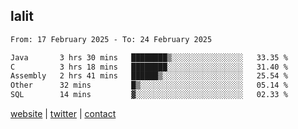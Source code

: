 ## lalit

<!--START_SECTION:waka-->

```txt
From: 17 February 2025 - To: 24 February 2025

Java       3 hrs 30 mins   ████████▒░░░░░░░░░░░░░░░░   33.35 %
C          3 hrs 18 mins   ████████░░░░░░░░░░░░░░░░░   31.40 %
Assembly   2 hrs 41 mins   ██████▒░░░░░░░░░░░░░░░░░░   25.54 %
Other      32 mins         █▒░░░░░░░░░░░░░░░░░░░░░░░   05.14 %
SQL        14 mins         ▓░░░░░░░░░░░░░░░░░░░░░░░░   02.33 %
```

<!--END_SECTION:waka-->

[website](https://lalit.sh) | [twitter](https://x.com/@lalitcodes) | [contact](https://lalit.sh/contact)
